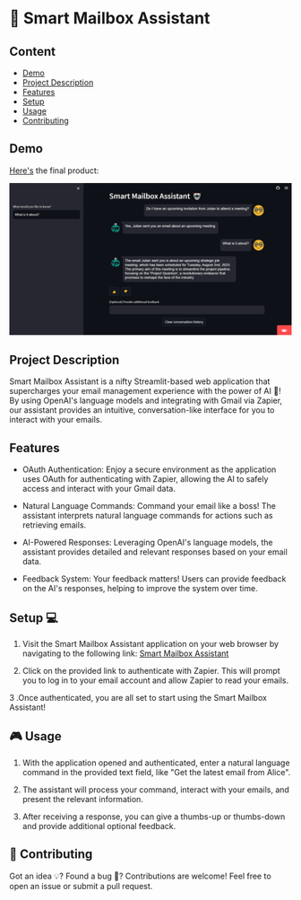 # 📧 Smart Mailbox Assistant

## Content
- [Demo](#demo)
- [Project Description](#project-description)
- [Features](#features)
- [Setup](#setup)
- [Usage](#🎮-usage)
- [Contributing](#👥-contributing)
  
## Demo 

[Here's](https://email-knowledge-extraction.streamlit.app/) the final product: 

![Final Product](data/chatbot-demo.png)

## Project Description

Smart Mailbox Assistant is a nifty Streamlit-based web application that supercharges your email management experience with the power of AI 🧠! By using OpenAI's language models and integrating with Gmail via Zapier, our assistant provides an intuitive, conversation-like interface for you to interact with your emails.

## Features

* OAuth Authentication: Enjoy a secure environment as the application uses OAuth for authenticating with Zapier, allowing the AI to safely access and interact with your Gmail data.

* Natural Language Commands: Command your email like a boss! The assistant interprets natural language commands for actions such as retrieving emails.

* AI-Powered Responses: Leveraging OpenAI's language models, the assistant provides detailed and relevant responses based on your email data.

* Feedback System: Your feedback matters! Users can provide feedback on the AI's responses, helping to improve the system over time.

## Setup 💻

1. Visit the Smart Mailbox Assistant application on your web browser by navigating to the following link: [Smart Mailbox Assistant](https://email-knowledge-extraction.streamlit.app/)

2. Click on the provided link to authenticate with Zapier. This will prompt you to log in to your email account and allow Zapier to read your emails.

3 .Once authenticated, you are all set to start using the Smart Mailbox Assistant!

## 🎮 Usage

1. With the application opened and authenticated, enter a natural language command in the provided text field, like "Get the latest email from Alice".

2. The assistant will process your command, interact with your emails, and present the relevant information.

3. After receiving a response, you can give a thumbs-up or thumbs-down and provide additional optional feedback.

## 👥 Contributing

Got an idea 💡? Found a bug 🐛? Contributions are welcome! Feel free to open an issue or submit a pull request.
